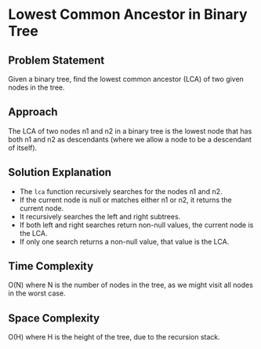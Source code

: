 # Lowest Common Ancestor in Binary Tree

## Problem Statement
Given a binary tree, find the lowest common ancestor (LCA) of two given nodes in the tree.

## Approach
The LCA of two nodes n1 and n2 in a binary tree is the lowest node that has both n1 and n2 as descendants (where we allow a node to be a descendant of itself).

## Solution Explanation
- The `lca` function recursively searches for the nodes n1 and n2.
- If the current node is null or matches either n1 or n2, it returns the current node.
- It recursively searches the left and right subtrees.
- If both left and right searches return non-null values, the current node is the LCA.
- If only one search returns a non-null value, that value is the LCA.

## Time Complexity
O(N) where N is the number of nodes in the tree, as we might visit all nodes in the worst case.

## Space Complexity
O(H) where H is the height of the tree, due to the recursion stack.